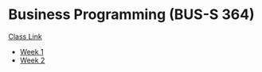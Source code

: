 # Business Programming (BUS-S 364)

[Class Link](https://iu.instructure.com/courses/2164265)

- [Week 1](Week%201)
- [Week 2](Week%202)
